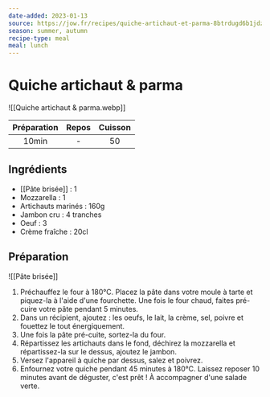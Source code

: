 ```yaml
---
date-added: 2023-01-13
source: https://jow.fr/recipes/quiche-artichaut-et-parma-8btrdugd6b1jdzgp10qd
season: summer, autumn
recipe-type: meal
meal: lunch
---
```


# Quiche artichaut & parma

![[Quiche artichaut & parma.webp]]

| Préparation | Repos | Cuisson |
|:-----------:|:-----:|:-------:|
|    10min    |   -   |   50    |

## Ingrédients

- [[Pâte brisée]] : 1
- Mozzarella : 1
- Artichauts marinés : 160g
- Jambon cru : 4 tranches
- Oeuf : 3
- Crème fraîche : 20cl

## Préparation

![[Pâte brisée]]

1. Préchauffez le four à 180°C. Placez la pâte dans votre moule à tarte et piquez-la à l'aide d'une fourchette. Une fois le four chaud, faites pré-cuire votre pâte pendant 5 minutes.
2. Dans un récipient, ajoutez : les oeufs, le lait, la crème, sel, poivre et fouettez le tout énergiquement.
3. Une fois la pâte pré-cuite, sortez-la du four.
4. Répartissez les artichauts dans le fond, déchirez la mozzarella et répartissez-la sur le dessus, ajoutez le jambon.
5. Versez l'appareil à quiche par dessus, salez et poivrez.
6. Enfournez votre quiche pendant 45 minutes à 180°C. Laissez reposer 10 minutes avant de déguster, c'est prêt ! À accompagner d'une salade verte.
